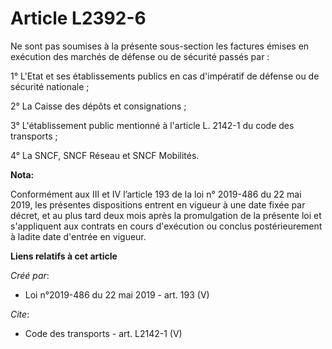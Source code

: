 # Article L2392-6

Ne sont pas soumises à la présente sous-section les factures émises en exécution des marchés de défense ou de sécurité passés
par :

1° L'Etat et ses établissements publics en cas d'impératif de défense ou de sécurité nationale ;

2° La Caisse des dépôts et consignations ;

3° L'établissement public mentionné à l'article L. 2142-1 du code des transports ;

4° La SNCF, SNCF Réseau et SNCF Mobilités.

**Nota:**

Conformément aux III et IV l’article 193 de la loi n° 2019-486 du 22 mai 2019, les présentes dispositions entrent en vigueur
à une date fixée par décret, et au plus tard deux mois après la promulgation de la présente loi et s'appliquent aux contrats
en cours d'exécution ou conclus postérieurement à ladite date d'entrée en vigueur.

**Liens relatifs à cet article**

_Créé par_:

  - Loi n°2019-486 du 22 mai 2019 - art. 193 (V)

_Cite_:

  - Code des transports - art. L2142-1 (V)
